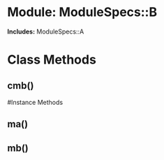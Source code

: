 # Module: ModuleSpecs::B
    
**Includes:** ModuleSpecs::A
  



# Class Methods
## cmb() [](#method-c-cmb)

#Instance Methods
## ma() [](#method-i-ma)

## mb() [](#method-i-mb)


